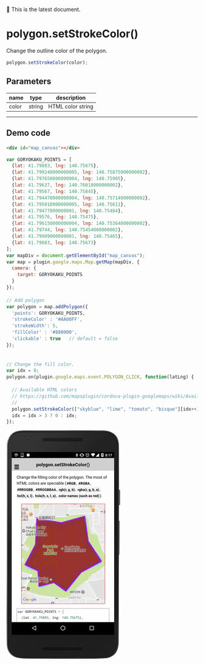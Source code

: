 :green_heart: This is the latest document.

# polygon.setStrokeColor()

Change the outline color of the polygon.

```js
polygon.setStrokeColor(color);
```

## Parameters

name           | type          | description
---------------|---------------|---------------------------------------
color          | string        | HTML color string
-----------------------------------------------------------------------

## Demo code

```html
<div id="map_canvas"></div>
```

```js
var GORYOKAKU_POINTS = [
  {lat: 41.79883, lng: 140.75675},
  {lat: 41.799240000000005, lng: 140.75875000000002},
  {lat: 41.797650000000004, lng: 140.75905},
  {lat: 41.79637, lng: 140.76018000000002},
  {lat: 41.79567, lng: 140.75845},
  {lat: 41.794470000000004, lng: 140.75714000000002},
  {lat: 41.795010000000005, lng: 140.75611},
  {lat: 41.79477000000001, lng: 140.75484},
  {lat: 41.79576, lng: 140.75475},
  {lat: 41.796150000000004, lng: 140.75364000000002},
  {lat: 41.79744, lng: 140.75454000000002},
  {lat: 41.79909000000001, lng: 140.75465},
  {lat: 41.79883, lng: 140.75673}
];
var mapDiv = document.getElementById("map_canvas");
var map = plugin.google.maps.Map.getMap(mapDiv, {
  camera: {
    target: GORYOKAKU_POINTS
  }
});

// Add polygon
var polygon = map.addPolygon({
  'points': GORYOKAKU_POINTS,
  'strokeColor' : '#AA00FF',
  'strokeWidth': 5,
  'fillColor' : '#880000',
  'clickable' : true   // default = false
});


// Change the fill color.
var idx = 0;
polygon.on(plugin.google.maps.event.POLYGON_CLICK, function(latLng) {

  // Available HTML colors
  // https://github.com/mapsplugin/cordova-plugin-googlemaps/wiki/Available-HTML-colors
  //
  polygon.setStrokeColor(["skyblue", "lime", "tomato", "bisque"][idx++]);
  idx = idx > 3 ? 0 : idx;
});

```

![](image.gif)
